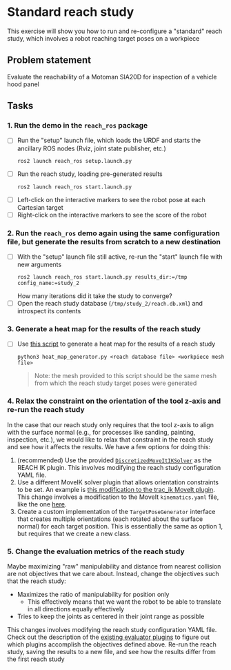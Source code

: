 # Standard reach study
This exercise will show you how to run and re-configure a "standard" reach study, which involves a robot reaching target poses on a workpiece

## Problem statement
Evaluate the reachability of a Motoman SIA20D for inspection of a vehicle hood panel

## Tasks
### 1. Run the demo in the `reach_ros` package
-[ ] Run the "setup" launch file, which loads the URDF and starts the ancillary ROS nodes (Rviz, joint state publisher, etc.)
    ```commandline
    ros2 launch reach_ros setup.launch.py
    ```
-[ ] Run the reach study, loading pre-generated results 
    ```commandline
    ros2 launch reach_ros start.launch.py
    ```
-[ ] Left-click on the interactive markers to see the robot pose at each Cartesian target
-[ ] Right-click on the interactive markers to see the score of the robot

### 2. Run the `reach_ros` demo again using the same configuration file, but generate the results from scratch to a new destination
- [ ] With the "setup" launch file still active, re-run the "start" launch file with new arguments
    ```commandline
    ros2 launch reach_ros start.launch.py results_dir:=/tmp config_name:=study_2
    ```
    How many iterations did it take the study to converge?
- [ ] Open the reach study database (`/tmp/study_2/reach.db.xml`) and introspect its contents

### 3. Generate a heat map for the results of the reach study
- [ ] Use [this script](https://github.com/ros-industrial/reach/blob/1.5.2/scripts/heat_map_generator.py) to generate a heat map for the results of a reach study
    ```commandline
    python3 heat_map_generator.py <reach database file> <workpiece mesh file>
    ```
  > Note: the mesh provided to this script should be the same mesh from which the reach study target poses were generated

### 4. Relax the constraint on the orientation of the tool z-axis and re-run the reach study
In the case that our reach study only requires that the tool z-axis to align with the surface normal (e.g., for processes like sanding, painting, inspection, etc.),
we would like to relax that constraint in the reach study and see how it affects the results.
We have a few options for doing this:

1. (recommended) Use the provided [`DiscretizedMoveItIKSolver`](https://github.com/ros-industrial/reach_ros2/tree/1.3.4#discretized-moveit-ik-solver) as the REACH IK plugin.
This involves modifying the reach study configuration YAML file.
2. Use a different MoveIK solver plugin that allows orientation constraints to be set.
An example is [this modification to the trac_ik MoveIt plugin](https://github.com/marip8/trac_ik).
This change involves a modification to the MoveIt `kinematics.yaml` file, like the one [here](https://github.com/ros-industrial/reach_ros2/blob/1.3.4/demo/model/kinematics.yaml).
3. Create a custom implementation of the `TargetPoseGenerator` interface that creates multiple orientations (each rotated about the surface normal) for each target position.
This is essentially the same as option 1, but requires that we create a new class.

### 5. Change the evaluation metrics of the reach study
Maybe maximizing "raw" manipulability and distance from nearest collision are not objectives that we care about.
Instead, change the objectives such that the reach study:
- Maximizes the ratio of manipulability for position only
  - This effectively means that we want the robot to be able to translate in all directions equally effectively
- Tries to keep the joints as centered in their joint range as possible

This changes involves modifying the reach study configuration YAML file.
Check out the description of the [existing evaluator plugins](https://github.com/ros-industrial/reach_ros2/blob/1.3.4/README.md#evaluation-plugins) to figure out which plugins accomplish the objectives defined above.
Re-run the reach study, saving the results to a new file, and see how the results differ from the first reach study





